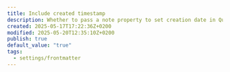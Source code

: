 ```yaml
---
title: Include created timestamp
description: Whether to pass a note property to set creation date in Quartz. Required when `defaultDateType` in Quartz is set to "created".
created: 2025-05-17T17:22:36Z+0200
modified: 2025-05-20T12:35:10Z+0200
publish: true
default_value: "true"
tags:
  - settings/frontmatter
---
```

